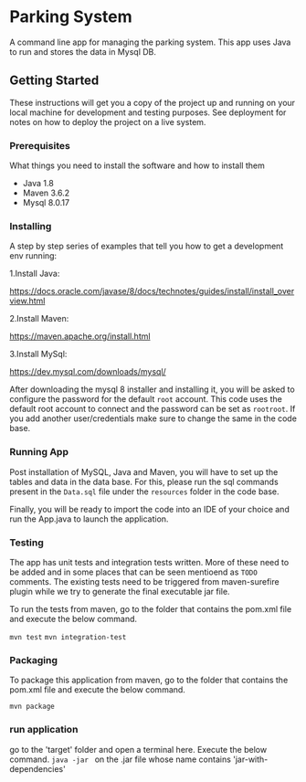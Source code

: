 # Parking System
A command line app for managing the parking system. 
This app uses Java to run and stores the data in Mysql DB.

## Getting Started

These instructions will get you a copy of the project up and running on your local machine for development and testing purposes. See deployment for notes on how to deploy the project on a live system.

### Prerequisites

What things you need to install the software and how to install them

- Java 1.8
- Maven 3.6.2
- Mysql 8.0.17

### Installing

A step by step series of examples that tell you how to get a development env running:

1.Install Java:

https://docs.oracle.com/javase/8/docs/technotes/guides/install/install_overview.html

2.Install Maven:

https://maven.apache.org/install.html

3.Install MySql:

https://dev.mysql.com/downloads/mysql/

After downloading the mysql 8 installer and installing it, you will be asked to
configure the password for the default `root` account.
This code uses the default root account to connect and the password can be set
as `rootroot`. If you add another user/credentials make sure to change the same 
in the code base.

### Running App

Post installation of MySQL, Java and Maven, you will have to set up the tables 
and data in the data base.
For this, please run the sql commands present in the `Data.sql` file under 
the `resources` folder in the code base.

Finally, you will be ready to import the code into an IDE of your choice and 
run the App.java to launch the application.

### Testing

The app has unit tests and integration tests written. More of these need to be 
added and in some places that can be seen mentioend as `TODO` comments. 
The existing tests need to be triggered from maven-surefire plugin while 
we try to generate the final executable jar file.

To run the tests from maven, go to the folder that contains the pom.xml file 
and execute the below command.

`mvn test`
`mvn integration-test`

### Packaging
To package this application from maven, go to the folder that contains the 
pom.xml file and execute the below command.

`mvn package`

### run application
go to the 'target' folder and open a terminal here. Execute the below command.
`java -jar `
on the .jar file whose name contains 'jar-with-dependencies'



